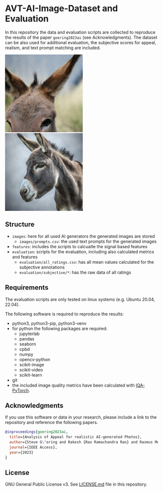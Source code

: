 # AVT-AI-Image-Dataset and Evaluation

In this repository the data and evaluation scripts are collected to reproduce the results of the paper `goering2023ai` (see Acknowledgments).
The dataset can be also used for additional evaluation, the subjective scores for appeal, realism, and text prompt matching are included.


![](own_p23.png)
![](dalle_p23.png)

## Structure

* `images`: here for all used AI generators the generated images are stored
  * `images/prompts.csv`: the used text prompts for the generated images
* `features`: includes the scripts to calcualte the signal based features 
* `evaluation`: scripts for the evaluation, including also calculated metrics and features
    * `evaluation/all_ratings.csv`: has all mean values calculated for the subjective annotations
    * `evaluation/subjective/*`: has the raw data of all ratings

## Requirements
The evaluation scripts are only tested on linux systems (e.g. Ubuntu 20.04, 22.04).

The following software is required to reproduce the results:

* python3, python3-pip, python3-venv
* for python the following packages are required: 
    * jupyterlab
    * pandas
    * seaborn
    * cpbd
    * numpy
    * opencv-python
    * scikit-image
    * scikit-video
    * scikit-learn
* git
* the included image quality metrics have been calculated with [IQA-PyTorch](https://github.com/chaofengc/IQA-PyTorch).

## Acknowledgments

If you use this software or data in your research, please include a link to the repository and reference the following papers.

```bibtex
@inproceedings{goering2023ai,
  title={Analysis of Appeal for realistic AI-generated Photos},
  author={Steve G\"oring and Rakesh {Rao Ramachandra Rao} and Rasmus Merten and Alexander Raake},
  journal={IEEE Access},
  year={2023}
}
```

## License
GNU General Public License v3. See [LICENSE.md](./LICENSE.md) file in this repository.
